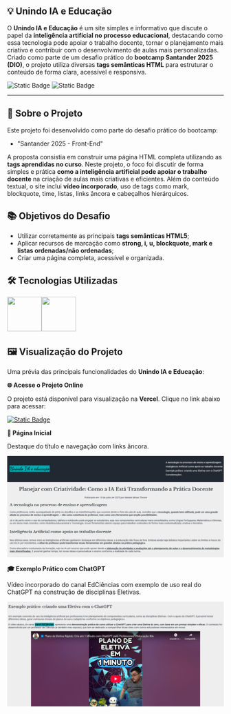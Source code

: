 ## 💡 Unindo IA e Educação

O **Unindo IA e Educação** é um site simples e informativo que discute o papel da **inteligência artificial no processo educacional**, destacando como essa tecnologia pode apoiar o trabalho docente, tornar o planejamento mais criativo e contribuir com o desenvolvimento de aulas mais personalizadas. Criado como parte de um desafio prático do **bootcamp Santander 2025 (DIO)**, o projeto utiliza diversas **tags semânticas HTML** para estruturar o conteúdo de forma clara, acessível e responsiva.

![Static Badge](https://img.shields.io/badge/Conclu%C3%ADdo-label?style=for-the-badge&label=Status) ![Static Badge](https://img.shields.io/badge/Curso-DIO-%23e60000?style=for-the-badge)

<hr>

## 🚀 Sobre o Projeto

Este projeto foi desenvolvido como parte do desafio prático do bootcamp:

* "Santander 2025 - Front-End"

A proposta consistia em construir uma página HTML completa utilizando as **tags aprendidas no curso**. Neste projeto, o foco foi discutir de forma simples e prática **como a inteligência artificial pode apoiar o trabalho docente** na criação de aulas mais criativas e eficientes. Além do conteúdo textual, o site inclui **vídeo incorporado**, uso de tags como mark, blockquote, time, listas, links âncora e cabeçalhos hierárquicos.

## 📚 Objetivos do Desafio

* Utilizar corretamente as principais **tags semânticas HTML5**;
* Aplicar recursos de marcação como **strong, i, u, blockquote, mark e listas ordenadas/não ordenadas**;
* Criar uma página completa, acessível e organizada.

## 🛠️ Tecnologias Utilizadas

<img src="https://cdn.jsdelivr.net/gh/devicons/devicon@latest/icons/html5/html5-original-wordmark.svg" width="80" height="80"/><img src="https://cdn.jsdelivr.net/gh/devicons/devicon@latest/icons/css3/css3-original-wordmark.svg" width="80" height="80"/>

## 🖼️ Visualização do Projeto

Uma prévia das principais funcionalidades do **Unindo IA e Educação**:

**🌐 Acesse o Projeto Online**

O projeto está disponível para visualização na **Vercel**. Clique no link abaixo para acessar:

<a href="" target="_blank">![Static Badge](https://img.shields.io/badge/Vercel-project?style=for-the-badge&color=A91079)</a>

**📄 Página Inicial**

Destaque do título e navegação com links âncora.

<img src="ia-educacao-home.png" width="600" alt="Página inicial"/>

**🎓 Exemplo Prático com ChatGPT**

Vídeo incorporado do canal EdCiências com exemplo de uso real do ChatGPT na construção de disciplinas Eletivas.

<img src="ia-educacao-video.png" width="600" alt="Vídeo de exemplo sobre uso do ChatGPT"/>
